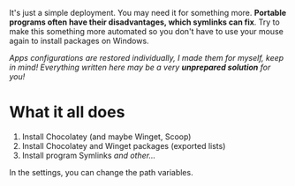 It's just a simple deployment. You may need it for something more. **Portable programs often have their disadvantages, which symlinks can fix**. Try to make this something more automated so you don't have to use your mouse again to install packages on Windows. 

*Apps configurations are restored individually, I made them for myself, keep in mind! Everything written here may be a very **unprepared solution** for you!*

# What it all does

1. Install Chocolatey (and maybe Winget, Scoop)
2. Install Chocolatey and Winget packages (exported lists)
3. Install program Symlinks *and other...*

In the settings, you can change the path variables.

